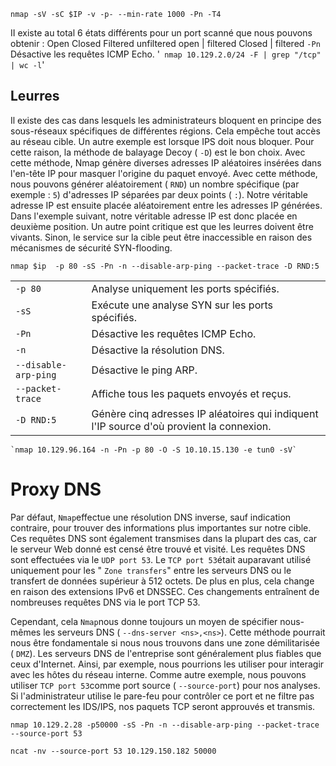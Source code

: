 `nmap -sV -sC $IP -v -p- --min-rate 1000 -Pn -T4`

II existe au total 6 états différents pour un port scanné que nous pouvons obtenir : 
Open 
Closed 
Filtered
unfiltered
open | filtered
Closed | filtered 
`-Pn`   Désactive les requêtes ICMP Echo.
'` nmap 10.129.2.0/24 -F | grep "/tcp" | wc -l`'

## Leurres

Il existe des cas dans lesquels les administrateurs bloquent en principe des sous-réseaux spécifiques de différentes régions. Cela empêche tout accès au réseau cible. Un autre exemple est lorsque IPS doit nous bloquer. Pour cette raison, la méthode de balayage Decoy ( `-D`) est le bon choix. Avec cette méthode, Nmap génère diverses adresses IP aléatoires insérées dans l'en-tête IP pour masquer l'origine du paquet envoyé. Avec cette méthode, nous pouvons générer aléatoirement ( `RND`) un nombre spécifique (par exemple : `5`) d'adresses IP séparées par deux points ( `:`). Notre véritable adresse IP est ensuite placée aléatoirement entre les adresses IP générées. Dans l'exemple suivant, notre véritable adresse IP est donc placée en deuxième position. Un autre point critique est que les leurres doivent être vivants. Sinon, le service sur la cible peut être inaccessible en raison des mécanismes de sécurité SYN-flooding.

```
nmap $ip  -p 80 -sS -Pn -n --disable-arp-ping --packet-trace -D RND:5
```

|   |   |
|---|---|
|`-p 80`|Analyse uniquement les ports spécifiés.|
|`-sS`|Exécute une analyse SYN sur les ports spécifiés.|
|`-Pn`|Désactive les requêtes ICMP Echo.|
|`-n`|Désactive la résolution DNS.|
|`--disable-arp-ping`|Désactive le ping ARP.|
|`--packet-trace`|Affiche tous les paquets envoyés et reçus.|
|`-D RND:5`|Génère cinq adresses IP aléatoires qui indiquent l'IP source d'où provient la connexion.|

```
`nmap 10.129.96.164 -n -Pn -p 80 -O -S 10.10.15.130 -e tun0 -sV`
```

# Proxy DNS

Par défaut, `Nmap`effectue une résolution DNS inverse, sauf indication contraire, pour trouver des informations plus importantes sur notre cible. Ces requêtes DNS sont également transmises dans la plupart des cas, car le serveur Web donné est censé être trouvé et visité. Les requêtes DNS sont effectuées via le `UDP port 53`. Le `TCP port 53`était auparavant utilisé uniquement pour les " `Zone transfers`" entre les serveurs DNS ou le transfert de données supérieur à 512 octets. De plus en plus, cela change en raison des extensions IPv6 et DNSSEC. Ces changements entraînent de nombreuses requêtes DNS via le port TCP 53.

Cependant, cela `Nmap`nous donne toujours un moyen de spécifier nous-mêmes les serveurs DNS ( `--dns-server <ns>,<ns>`). Cette méthode pourrait nous être fondamentale si nous nous trouvons dans une zone démilitarisée ( `DMZ`). Les serveurs DNS de l'entreprise sont généralement plus fiables que ceux d'Internet. Ainsi, par exemple, nous pourrions les utiliser pour interagir avec les hôtes du réseau interne. Comme autre exemple, nous pouvons utiliser `TCP port 53`comme port source ( `--source-port`) pour nos analyses. Si l'administrateur utilise le pare-feu pour contrôler ce port et ne filtre pas correctement les IDS/IPS, nos paquets TCP seront approuvés et transmis.


```
nmap 10.129.2.28 -p50000 -sS -Pn -n --disable-arp-ping --packet-trace --source-port 53
```



```
ncat -nv --source-port 53 10.129.150.182 50000
```
